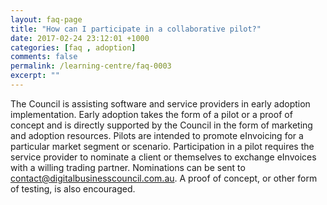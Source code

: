 ```yaml
---
layout: faq-page
title: "How can I participate in a collaborative pilot?"
date: 2017-02-24 23:12:01 +1000
categories: [faq , adoption]
comments: false
permalink: /learning-centre/faq-0003
excerpt: ""
---
```

The Council is assisting software and service providers in early adoption implementation. Early adoption takes the form of a pilot or a proof of concept and is directly supported by the Council in the form of marketing and adoption resources. Pilots are intended to promote eInvoicing for a particular market segment or scenario. Participation in a pilot requires the service provider to nominate a client or themselves to exchange eInvoices with a willing trading partner. Nominations can be sent to contact@digitalbusinesscouncil.com.au. A proof of concept, or other form of testing, is also encouraged.
